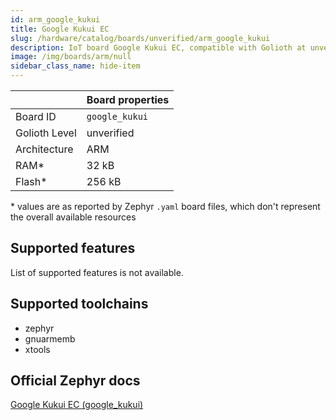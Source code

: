 ```yaml
---
id: arm_google_kukui
title: Google Kukui EC
slug: /hardware/catalog/boards/unverified/arm_google_kukui
description: IoT board Google Kukui EC, compatible with Golioth at unverified level.
image: /img/boards/arm/null
sidebar_class_name: hide-item
---
```


[//]: # (This is an auto-generated file, do not edit! Changes to it will be lost upon re-generation)



|                | Board properties     |
| -------------  | -------------------- |
| Board ID       | `google_kukui` |
| Golioth Level  | unverified       |
| Architecture   | ARM |
| RAM*           | 32 kB |
| Flash*         | 256 kB |

\* values are as reported by Zephyr `.yaml` board files, which don't represent the overall available resources



## Supported features

List of supported features is not available.

## Supported toolchains

* zephyr
* gnuarmemb
* xtools

## Official Zephyr docs

[Google Kukui EC (google_kukui)](https://docs.zephyrproject.org/latest/boards/arm/google_kukui/doc/index.html)
